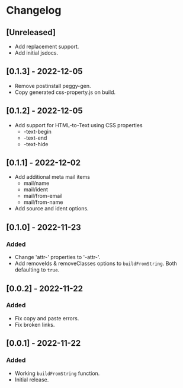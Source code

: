 # Changelog

## [Unreleased]
- Add replacement support.
- Add initial jsdocs.

## [0.1.3] - 2022-12-05
- Remove postinstall peggy-gen.
- Copy generated css-property.js on build.

## [0.1.2] - 2022-12-05
- Add support for HTML-to-Text using CSS properties
    - -text-begin
    - -text-end
    - -text-hide

## [0.1.1] - 2022-12-02
- Add additional meta mail items
    - mail/name
    - mail/ident
    - mail/from-email
    - mail/from-name
- Add source and ident options.

## [0.1.0] - 2022-11-23
### Added
- Change 'attr-' properties to '-attr-'.
- Add removeIds & removeClasses options to `buildFromString`. Both defaulting to `true`.

## [0.0.2] - 2022-11-22
### Added
- Fix copy and paste errors.
- Fix broken links.

## [0.0.1] - 2022-11-22
### Added
- Working `buildFromString` function.
- Initial release.

